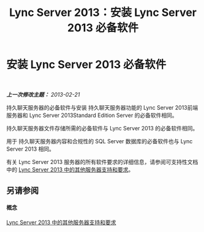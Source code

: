 ﻿---
title: Lync Server 2013：安装 Lync Server 2013 必备软件
TOCTitle: 安装 Lync Server 2013 必备软件
ms:assetid: 4a3a6a5c-1dc5-4dab-9201-a0df04ba9bfb
ms:mtpsurl: https://technet.microsoft.com/zh-cn/library/JJ204856(v=OCS.15)
ms:contentKeyID: 49312761
ms.date: 05/19/2016
mtps_version: v=OCS.15
ms.translationtype: HT
---

# 安装 Lync Server 2013 必备软件

 

_**上一次修改主题：** 2013-02-21_

持久聊天服务器的必备软件与安装 持久聊天服务器功能的 Lync Server 2013前端服务器和 Lync Server 2013Standard Edition Server 的必备软件相同。

持久聊天服务器文件存储所需的必备软件与 Lync Server 2013 的必备软件相同。

用于 持久聊天服务器内容和合规性的 SQL Server 数据库的必备软件也与 Lync Server 2013 相同。

有关 Lync Server 2013 服务器的所有软件要求的详细信息，请参阅可支持性文档中的 [Lync Server 2013 中的其他服务器支持和要求](lync-server-2013-additional-server-support-and-requirements.md)。

## 另请参阅

#### 概念

[Lync Server 2013 中的其他服务器支持和要求](lync-server-2013-additional-server-support-and-requirements.md)

